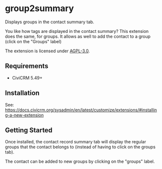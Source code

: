 # group2summary

Displays groups in the contact summary tab.

You like how tags are displayed in the contact summary?
This extension does the same, for groups.
It allows as well to add the contact to a group (click on the "Groups" label)

The extension is licensed under [AGPL-3.0](LICENSE.txt).

## Requirements

* CiviCRM 5.49+

## Installation

See: https://docs.civicrm.org/sysadmin/en/latest/customize/extensions/#installing-a-new-extension

## Getting Started

Once installed, the contact record summary tab will display the regular
groups that the contact belongs to (instead of having to click on the groups
tab).

The contact can be added to new groups by clicking on the "groups" label.
